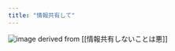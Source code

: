 ```yaml
---
title: "情報共有して"
---
```


![image](https://gyazo.com/15de5482170133603fab24a5e4d75178/thumb/1000)
derived from [[情報共有しないことは悪]]
